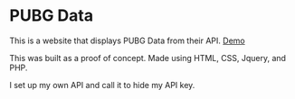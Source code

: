 # PUBG Data 

This is a website that displays PUBG Data from their API. [Demo](https://www.stryker.dev/pubg-data/)

This was built as a proof of concept. Made using HTML, CSS, Jquery, and PHP.

I set up my own API and call it to hide my API key.